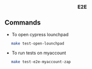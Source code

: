 <div align="center">
  <h3>E2E</h3>
<p>
</div>

## Commands

- To open cypress lounchpad

```sh
   make test-open-lounchpad
```

- To run tests on myaccount

```sh
   make test-e2e-myaccount-zap
```